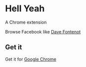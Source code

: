 # Hell Yeah

A Chrome extension

Browse Facebook like [Dave Fontenot](https://www.facebook.com/davefontenot)


## Get it

Get it for [Google Chrome](https://chrome.google.com/webstore/detail/hellyeah/cndemnoieaadcfdejfjccdepdgcljdcp)
